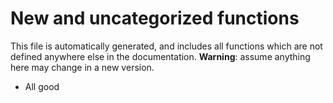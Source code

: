# New and uncategorized functions

This file is automatically generated, and includes all functions which are not defined anywhere else in the
documentation. **Warning**: assume anything here may change in a new version.

- All good